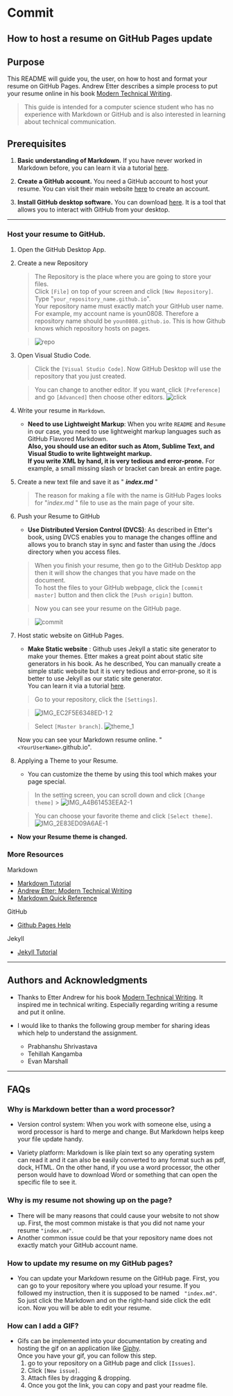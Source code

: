 # Commit

## How to host a resume on GitHub Pages update

## Purpose

This README will guide you, the user, on how to host and format your resume on GitHub Pages. Andrew Etter describes a simple process to put your resume online in his book [Modern Technical Writing](https://www.amazon.ca/Modern-Technical-Writing-Introduction-Documentation-ebook/dp/B01A2QL9SS).

> This guide is intended for a computer science student who has no experience with Markdown or GitHub and is also interested in learning about technical communication.

## Prerequisites

1. **Basic understanding of Markdown.**
   If you have never worked in Markdown before, you can learn it via a tutorial [here](#More-Resources).

2. **Create a GitHub account.** You need a GitHub account to host your resume. You can visit their main website [here](https://github.com/join) to create an account.

3. **Install GitHub desktop software.** You can download [here](https://desktop.github.com/). It is a tool that allows you to interact with GitHub from your desktop.

---

### Host your resume to GitHub.

1.  Open the GitHub Desktop App.

1.  Create a new Repository

    > The Repository is the place where you are going to store your files.<br>
    > Click `[File]` on top of your screen and click `[New Repository]`.<br>
    > Type "`your_repository_name.github.io`".<br>
    > Your repository name must exactly match your GitHub user name.<br>
    > For example, my account name is youn0808. Therefore a repository name should be `youn0808.github.io`. This is how Github knows which repository hosts on pages.

    > ![repo](https://user-images.githubusercontent.com/57551793/97372034-a4851e00-1880-11eb-9bf4-3bb03aaa6ce9.gif)

1.  Open Visual Studio Code.

    > Click the `[Visual Studio Code]`. Now GitHub Desktop will use the repository that you just created.

    > You can change to another editor. If you want, click `[Preference]` and go `[Advanced]` then choose other editors.
    > ![click](https://user-images.githubusercontent.com/57551793/97372256-34c36300-1881-11eb-918e-e5dcbcf97838.png)

1.  Write your resume in `Markdown`.

    - **Need to use Lightweight Markup**: When you write `README` and `Resume` in our case, you need to use lightweight markup languages such as GitHub Flavored Markdown. <br>
      **Also, you should use an editor such as Atom, Sublime Text, and Visual Studio to write lightweight markup.<br> If you write XML by hand, it is very tedious and error-prone.** For example, a small missing slash or bracket can break an entire page.

1.  Create a new text file and save it as " **_index<i></i>.md_** "

    > The reason for making a file with the name is GitHub Pages looks for "_index<i></i>.md_ " file to use as the main page of your site.

1.  Push your Resume to GitHub

    - **Use Distributed Version Control (DVCS)**: As described in Etter's book, using DVCS enables you to manage the changes offline and allows you to branch stay in sync and faster than using the ./docs directory when you access files.

    > When you finish your resume, then go to the GitHub Desktop app then it will show the changes that you have made on the document.<br>
    > To host the files to your GitHub webpage, click the `[commit master]` button and then click the `[Push origin]` button.

    > Now you can see your resume on the GitHub page.

    > ![commit](https://user-images.githubusercontent.com/57551793/97372613-072ae980-1882-11eb-8252-5f538e6a8daa.gif)

1.  Host static website on GitHub Pages.

    - **Make Static website** :
      Github uses Jekyll a static site generator to make your themes. Etter makes a great point about static site generators in his book. As he described, You can manually create a simple static website but it is very tedious and error-prone, so it is better to use Jekyll as our static site generator.<br> You can learn it via a tutorial [here](#More-Resources).

    > Go to your repository, click the `[Settings]`.

    > ![IMG_EC2F5E6348ED-1 2](https://user-images.githubusercontent.com/57551793/97400157-a1a81e80-18bc-11eb-8bfe-2f77213dcb00.jpeg)

    > Select `[Master branch]`.
    > ![theme_1](https://user-images.githubusercontent.com/57551793/97400490-3448bd80-18bd-11eb-92ab-3aff29bb584f.gif)

    Now you can see your Markdown resume online. "`<YourUserName>`.github.io".

1.  Applying a Theme to your Resume.

    - You can customize the theme by using this tool which makes your page special.

    > In the setting screen, you can scroll down and click `[Change theme]` > ![IMG_A4B61453EEA2-1](https://user-images.githubusercontent.com/57551793/97402107-fd27db80-18bf-11eb-942e-18ecfb8e2491.jpeg)

    > You can choose your favorite theme and click `[Select theme]`.
    > ![IMG_2E83ED09A6AE-1](https://user-images.githubusercontent.com/57551793/97402151-10d34200-18c0-11eb-9d10-66a5f72f77e8.jpeg)

- **Now your Resume theme is changed.**

### More Resources

Markdown

- [Markdown Tutorial](https://www.markdowntutorial.com/)
- [Andrew Etter: Modern Technical Writing](https://www.amazon.ca/Modern-Technical-Writing-Introduction-Documentation-ebook/dp/B01A2QL9SS)
- [Markdown Quick Reference](https://github.com/adam-p/markdown-here/wiki/Markdown-Cheatsheet)

GitHub

- [Github Pages Help](https://help.github.com/en/github/working-with-github-pages)

Jekyll

- [Jekyll Tutorial](https://www.youtube.com/playlist?list=PLLAZ4kZ9dFpOPV5C5Ay0pHaa0RJFhcmcB)

---

## Authors and Acknowledgments

- Thanks to Etter Andrew for his book [Modern Technical Writing](https://www.amazon.ca/Modern-Technical-Writing-Introduction-Documentation-ebook/dp/B01A2QL9SS). It inspired me in technical writing. Especially regarding writing a resume and put it online.

- I would like to thanks the following group member for sharing ideas which help to understand the assignment.
  - Prabhanshu Shrivastava
  - Tehillah Kangamba
  - Evan Marshall

---

## FAQs

### **Why is Markdown better than a word processor?**

- Version control system: When you work with someone else, using a word processor is hard to merge and change. But Markdown helps keep your file update handy.

- Variety platform: Markdown is like plain text so any operating system can read it and it can also be easily converted to any format such as pdf, dock, HTML. On the other hand, if you use a word processor, the other person would have to download Word or something that can open the specific file to see it.

### **Why is my resume not showing up on the page?**

- There will be many reasons that could cause your website to not show up. First, the most common mistake is that you did not name your resume `"index.md"`.<br>
- Another common issue could be that your repository name does not exactly match your GitHub account name.

### **How to update my resume on my GitHub pages?**

- You can update your Markdown resume on the GitHub page. First, you can go to your repository where you upload your resume. If you followed my instruction, then it is supposed to be named ` "index.md"`. So just click the Markdown and on the right-hand side click the edit icon. Now you will be able to edit your resume.

### **How can I add a GIF?**

- Gifs can be implemented into your documentation by creating and hosting the gif on an application like [Giphy](https://giphy.com/).<br> Once you have your gif, you can follow this step.
  1. go to your repository on a GitHub page and click `[Issues]`.
  1. Click `[New issue]`.
  1. Attach files by dragging & dropping.
  1. Once you got the link, you can copy and past your readme file.
